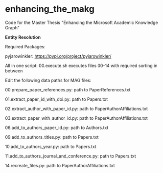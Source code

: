 # enhancing_the_makg
Code for the Master Thesis "Enhancing the Microsoft Academic Knowledge Graph"

<b>Entity Resolution</b>

Required Packages:

pyjarowinkler: https://pypi.org/project/pyjarowinkler/


All in one script: 00.execute.sh executes files 00-14 with required sorting in between

Edit the following data paths for MAG files:

00.prepare_paper_references.py: path to PaperReferences.txt

01.extract_paper_id_with_doi.py: path to Papers.txt

02.extract_author_with_paper_id.py: path to PaperAuthorAffiliations.txt

03.extract_paper_with_author_id.py: path to PaperAuthorAffiliations.txt

06.add_to_authors_paper_id.py: path to Authors.txt

09.add_to_authors_titles.py: path to Papers.txt

10.add_to_authors_year.py: path to Papers.txt

11.add_to_authors_journal_and_conference.py: path to Papers.txt

14.recreate_files.py: path to PaperAuthorAffiliations.txt
